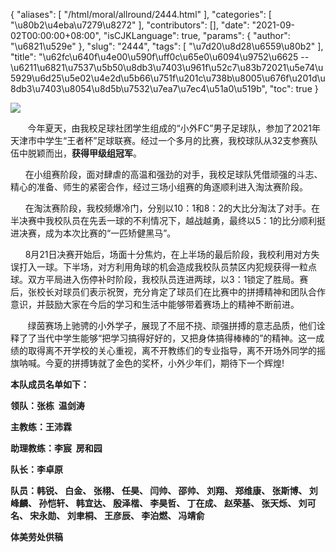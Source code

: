 {
    "aliases": [
        "/html/moral/allround/2444.html"
    ],
    "categories": [
        "\u80b2\u4eba\u7279\u8272"
    ],
    "contributors": [],
    "date": "2021-09-02T00:00:00+08:00",
    "isCJKLanguage": true,
    "params": {
        "author": "\u6821\u529e"
    },
    "slug": "2444",
    "tags": [
        "\u7d20\u8d28\u6559\u80b2"
    ],
    "title": "\u62fc\u640f\u4e00\u590f\uff0c\u65e0\u6094\u9752\u6625 -- \u6211\u6821\u7537\u5b50\u8db3\u7403\u961f\u52c7\u83b72021\u5e74\u5929\u6d25\u5e02\u4e2d\u5b66\u751f\u201c\u738b\u8005\u676f\u201d\u8db3\u7403\u8054\u8d5b\u7532\u7ea7\u7ec4\u51a0\u519b",
    "toc": true
}

![](https://cdn.tfls.online/mirror/full/f2b08302bb9fe7bef9e5f0bd2b8936fe194a1609.jpg)




  





       今年夏天，由我校足球社团学生组成的“小外FC”男子足球队，参加了2021年天津市中学生“王者杯”足球联赛。经过一个多月的比赛，我校球队从32支参赛队伍中脱颖而出，**获得甲级组冠军**。




      在小组赛阶段，面对肆虐的高温和强劲的对手，我校足球队凭借顽强的斗志、精心的准备、师生的紧密合作，经过三场小组赛的角逐顺利进入淘汰赛阶段。




      在淘汰赛阶段，我校频爆冷门，分别以10：1和8：2的大比分淘汰了对手。在半决赛中我校队员在先丢一球的不利情况下，越战越勇，最终以5：1的比分顺利挺进决赛，成为本次比赛的“一匹矫健黑马”。









  





      8月21日决赛开始后，场面十分焦灼，在上半场的最后阶段，我校利用对方失误打入一球。下半场，对方利用角球的机会造成我校队员禁区内犯规获得一粒点球。双方平局进入伤停补时阶段，我校队员连进两球，以3：1锁定了胜局。赛后，张校长对球员们表示祝贺，充分肯定了球员们在比赛中的拼搏精神和团队合作意识，并鼓励大家在今后的学习和生活中能够带着赛场上的精神不断前进。




       绿茵赛场上驰骋的小外学子，展现了不屈不挠、顽强拼搏的意志品质，他们诠释了了当代中学生能够“把学习搞得好好的，又把身体搞得棒棒的”的精神。这一成绩的取得离不开学校的关心重视，离不开教练们的专业指导，离不开场外同学的摇旗呐喊。今夏的拼搏铸就了金色的奖杯，小外少年们，期待下一个辉煌!









**本队成员名单如下：** 




**领队：张栋  温剑涛** 




**主教练：王沛霖** 




**助理教练：李宸  房和园** 




**队长：李卓原** 




**队员：韩锐、 白金、 张栩、 任昊、 闫帅、 邵帅、 刘翔、 郑维康、 张斯博、 刘峰麟、 孙恺轩、 韩宜达、 殷泽楷、 李昊哲、 丁在成、 赵荣基、 张天烁、 刘可名、 宋永勋、 刘聿桐、 王彦辰、 李泊燃、 冯靖俞** 



  


  





  




**体美劳处供稿**  


  






  




